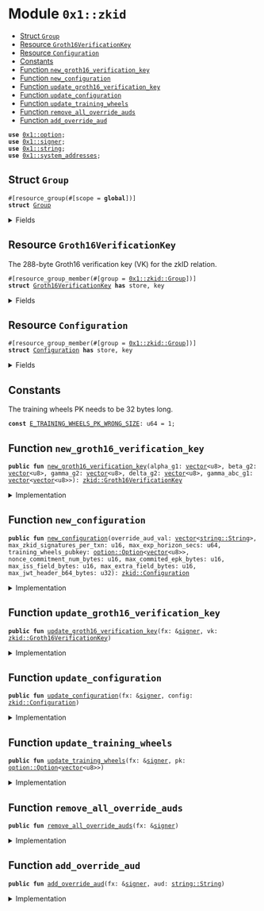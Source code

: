 
<a id="0x1_zkid"></a>

# Module `0x1::zkid`



-  [Struct `Group`](#0x1_zkid_Group)
-  [Resource `Groth16VerificationKey`](#0x1_zkid_Groth16VerificationKey)
-  [Resource `Configuration`](#0x1_zkid_Configuration)
-  [Constants](#@Constants_0)
-  [Function `new_groth16_verification_key`](#0x1_zkid_new_groth16_verification_key)
-  [Function `new_configuration`](#0x1_zkid_new_configuration)
-  [Function `update_groth16_verification_key`](#0x1_zkid_update_groth16_verification_key)
-  [Function `update_configuration`](#0x1_zkid_update_configuration)
-  [Function `update_training_wheels`](#0x1_zkid_update_training_wheels)
-  [Function `remove_all_override_auds`](#0x1_zkid_remove_all_override_auds)
-  [Function `add_override_aud`](#0x1_zkid_add_override_aud)


<pre><code><b>use</b> <a href="../../aptos-stdlib/../move-stdlib/doc/option.md#0x1_option">0x1::option</a>;
<b>use</b> <a href="../../aptos-stdlib/../move-stdlib/doc/signer.md#0x1_signer">0x1::signer</a>;
<b>use</b> <a href="../../aptos-stdlib/../move-stdlib/doc/string.md#0x1_string">0x1::string</a>;
<b>use</b> <a href="system_addresses.md#0x1_system_addresses">0x1::system_addresses</a>;
</code></pre>



<a id="0x1_zkid_Group"></a>

## Struct `Group`



<pre><code>#[resource_group(#[scope = <b>global</b>])]
<b>struct</b> <a href="zkid.md#0x1_zkid_Group">Group</a>
</code></pre>



<details>
<summary>Fields</summary>


<dl>
<dt>
<code>dummy_field: bool</code>
</dt>
<dd>

</dd>
</dl>


</details>

<a id="0x1_zkid_Groth16VerificationKey"></a>

## Resource `Groth16VerificationKey`

The 288-byte Groth16 verification key (VK) for the zkID relation.


<pre><code>#[resource_group_member(#[group = <a href="zkid.md#0x1_zkid_Group">0x1::zkid::Group</a>])]
<b>struct</b> <a href="zkid.md#0x1_zkid_Groth16VerificationKey">Groth16VerificationKey</a> <b>has</b> store, key
</code></pre>



<details>
<summary>Fields</summary>


<dl>
<dt>
<code>alpha_g1: <a href="../../aptos-stdlib/../move-stdlib/doc/vector.md#0x1_vector">vector</a>&lt;u8&gt;</code>
</dt>
<dd>
 32-byte serialization of <code>alpha * G</code>, where <code>G</code> is the generator of <code>G1</code>.
</dd>
<dt>
<code>beta_g2: <a href="../../aptos-stdlib/../move-stdlib/doc/vector.md#0x1_vector">vector</a>&lt;u8&gt;</code>
</dt>
<dd>
 64-byte serialization of <code>alpha * H</code>, where <code>H</code> is the generator of <code>G2</code>.
</dd>
<dt>
<code>gamma_g2: <a href="../../aptos-stdlib/../move-stdlib/doc/vector.md#0x1_vector">vector</a>&lt;u8&gt;</code>
</dt>
<dd>
 64-byte serialization of <code>gamma * H</code>, where <code>H</code> is the generator of <code>G2</code>.
</dd>
<dt>
<code>delta_g2: <a href="../../aptos-stdlib/../move-stdlib/doc/vector.md#0x1_vector">vector</a>&lt;u8&gt;</code>
</dt>
<dd>
 64-byte serialization of <code>delta * H</code>, where <code>H</code> is the generator of <code>G2</code>.
</dd>
<dt>
<code>gamma_abc_g1: <a href="../../aptos-stdlib/../move-stdlib/doc/vector.md#0x1_vector">vector</a>&lt;<a href="../../aptos-stdlib/../move-stdlib/doc/vector.md#0x1_vector">vector</a>&lt;u8&gt;&gt;</code>
</dt>
<dd>
 <code>\<b>forall</b> i \in {0, ..., \ell}, 64-byte serialization of gamma^{-1} * (beta * a_i + alpha * b_i + c_i) * H</code>, where
 <code>H</code> is the generator of <code>G1</code> and <code>\ell</code> is 1 for the zkID relation.
</dd>
</dl>


</details>

<a id="0x1_zkid_Configuration"></a>

## Resource `Configuration`



<pre><code>#[resource_group_member(#[group = <a href="zkid.md#0x1_zkid_Group">0x1::zkid::Group</a>])]
<b>struct</b> <a href="zkid.md#0x1_zkid_Configuration">Configuration</a> <b>has</b> store, key
</code></pre>



<details>
<summary>Fields</summary>


<dl>
<dt>
<code>override_aud_vals: <a href="../../aptos-stdlib/../move-stdlib/doc/vector.md#0x1_vector">vector</a>&lt;<a href="../../aptos-stdlib/../move-stdlib/doc/string.md#0x1_string_String">string::String</a>&gt;</code>
</dt>
<dd>
 An override <code>aud</code> for the identity of a recovery service, which will help users recover their zkID accounts
 associated with dapps or wallets that have disappeared.
 IMPORTANT: This recovery service **cannot** on its own take over user accounts; a user must first sign in
 via OAuth in the recovery service in order to allow it to rotate any of that user's zkID accounts.
</dd>
<dt>
<code>max_zkid_signatures_per_txn: u16</code>
</dt>
<dd>
 No transaction can have more than this many zkID signatures.
</dd>
<dt>
<code>max_exp_horizon_secs: u64</code>
</dt>
<dd>
 How far in the future from the JWT issued at time the EPK expiry can be set.
</dd>
<dt>
<code>training_wheels_pubkey: <a href="../../aptos-stdlib/../move-stdlib/doc/option.md#0x1_option_Option">option::Option</a>&lt;<a href="../../aptos-stdlib/../move-stdlib/doc/vector.md#0x1_vector">vector</a>&lt;u8&gt;&gt;</code>
</dt>
<dd>
 The training wheels PK, if training wheels are on
</dd>
<dt>
<code>nonce_commitment_num_bytes: u16</code>
</dt>
<dd>
 The size of the "nonce commitment (to the EPK and expiration date)" stored in the JWT's <code>nonce</code> field.
</dd>
<dt>
<code>max_commited_epk_bytes: u16</code>
</dt>
<dd>
 The max length of an ephemeral public key supported in our circuit (93 bytes)
</dd>
<dt>
<code>max_iss_field_bytes: u16</code>
</dt>
<dd>
 The max length of the field name and value of the JWT's <code>iss</code> field supported in our circuit (e.g., <code>"iss":"aptos.com"</code>)
</dd>
<dt>
<code>max_extra_field_bytes: u16</code>
</dt>
<dd>
 The max length of the JWT field name and value (e.g., <code>"max_age":"18"</code>) supported in our circuit
</dd>
<dt>
<code>max_jwt_header_b64_bytes: u32</code>
</dt>
<dd>
 The max length of the base64url-encoded JWT header in bytes supported in our circuit
</dd>
</dl>


</details>

<a id="@Constants_0"></a>

## Constants


<a id="0x1_zkid_E_TRAINING_WHEELS_PK_WRONG_SIZE"></a>

The training wheels PK needs to be 32 bytes long.


<pre><code><b>const</b> <a href="zkid.md#0x1_zkid_E_TRAINING_WHEELS_PK_WRONG_SIZE">E_TRAINING_WHEELS_PK_WRONG_SIZE</a>: u64 = 1;
</code></pre>



<a id="0x1_zkid_new_groth16_verification_key"></a>

## Function `new_groth16_verification_key`



<pre><code><b>public</b> <b>fun</b> <a href="zkid.md#0x1_zkid_new_groth16_verification_key">new_groth16_verification_key</a>(alpha_g1: <a href="../../aptos-stdlib/../move-stdlib/doc/vector.md#0x1_vector">vector</a>&lt;u8&gt;, beta_g2: <a href="../../aptos-stdlib/../move-stdlib/doc/vector.md#0x1_vector">vector</a>&lt;u8&gt;, gamma_g2: <a href="../../aptos-stdlib/../move-stdlib/doc/vector.md#0x1_vector">vector</a>&lt;u8&gt;, delta_g2: <a href="../../aptos-stdlib/../move-stdlib/doc/vector.md#0x1_vector">vector</a>&lt;u8&gt;, gamma_abc_g1: <a href="../../aptos-stdlib/../move-stdlib/doc/vector.md#0x1_vector">vector</a>&lt;<a href="../../aptos-stdlib/../move-stdlib/doc/vector.md#0x1_vector">vector</a>&lt;u8&gt;&gt;): <a href="zkid.md#0x1_zkid_Groth16VerificationKey">zkid::Groth16VerificationKey</a>
</code></pre>



<details>
<summary>Implementation</summary>


<pre><code><b>public</b> <b>fun</b> <a href="zkid.md#0x1_zkid_new_groth16_verification_key">new_groth16_verification_key</a>(alpha_g1: <a href="../../aptos-stdlib/../move-stdlib/doc/vector.md#0x1_vector">vector</a>&lt;u8&gt;,
                                        beta_g2: <a href="../../aptos-stdlib/../move-stdlib/doc/vector.md#0x1_vector">vector</a>&lt;u8&gt;,
                                        gamma_g2: <a href="../../aptos-stdlib/../move-stdlib/doc/vector.md#0x1_vector">vector</a>&lt;u8&gt;,
                                        delta_g2: <a href="../../aptos-stdlib/../move-stdlib/doc/vector.md#0x1_vector">vector</a>&lt;u8&gt;,
                                        gamma_abc_g1: <a href="../../aptos-stdlib/../move-stdlib/doc/vector.md#0x1_vector">vector</a>&lt;<a href="../../aptos-stdlib/../move-stdlib/doc/vector.md#0x1_vector">vector</a>&lt;u8&gt;&gt;
): <a href="zkid.md#0x1_zkid_Groth16VerificationKey">Groth16VerificationKey</a> {
    <a href="zkid.md#0x1_zkid_Groth16VerificationKey">Groth16VerificationKey</a> {
        alpha_g1,
        beta_g2,
        gamma_g2,
        delta_g2,
        gamma_abc_g1,
    }
}
</code></pre>



</details>

<a id="0x1_zkid_new_configuration"></a>

## Function `new_configuration`



<pre><code><b>public</b> <b>fun</b> <a href="zkid.md#0x1_zkid_new_configuration">new_configuration</a>(override_aud_val: <a href="../../aptos-stdlib/../move-stdlib/doc/vector.md#0x1_vector">vector</a>&lt;<a href="../../aptos-stdlib/../move-stdlib/doc/string.md#0x1_string_String">string::String</a>&gt;, max_zkid_signatures_per_txn: u16, max_exp_horizon_secs: u64, training_wheels_pubkey: <a href="../../aptos-stdlib/../move-stdlib/doc/option.md#0x1_option_Option">option::Option</a>&lt;<a href="../../aptos-stdlib/../move-stdlib/doc/vector.md#0x1_vector">vector</a>&lt;u8&gt;&gt;, nonce_commitment_num_bytes: u16, max_commited_epk_bytes: u16, max_iss_field_bytes: u16, max_extra_field_bytes: u16, max_jwt_header_b64_bytes: u32): <a href="zkid.md#0x1_zkid_Configuration">zkid::Configuration</a>
</code></pre>



<details>
<summary>Implementation</summary>


<pre><code><b>public</b> <b>fun</b> <a href="zkid.md#0x1_zkid_new_configuration">new_configuration</a>(
    override_aud_val: <a href="../../aptos-stdlib/../move-stdlib/doc/vector.md#0x1_vector">vector</a>&lt;String&gt;,
    max_zkid_signatures_per_txn: u16,
    max_exp_horizon_secs: u64,
    training_wheels_pubkey: Option&lt;<a href="../../aptos-stdlib/../move-stdlib/doc/vector.md#0x1_vector">vector</a>&lt;u8&gt;&gt;,
    nonce_commitment_num_bytes: u16,
    max_commited_epk_bytes: u16,
    max_iss_field_bytes: u16,
    max_extra_field_bytes: u16,
    max_jwt_header_b64_bytes: u32
): <a href="zkid.md#0x1_zkid_Configuration">Configuration</a> {
    <a href="zkid.md#0x1_zkid_Configuration">Configuration</a> {
        override_aud_vals: override_aud_val,
        max_zkid_signatures_per_txn,
        max_exp_horizon_secs,
        training_wheels_pubkey,
        nonce_commitment_num_bytes,
        max_commited_epk_bytes,
        max_iss_field_bytes,
        max_extra_field_bytes,
        max_jwt_header_b64_bytes,
    }
}
</code></pre>



</details>

<a id="0x1_zkid_update_groth16_verification_key"></a>

## Function `update_groth16_verification_key`



<pre><code><b>public</b> <b>fun</b> <a href="zkid.md#0x1_zkid_update_groth16_verification_key">update_groth16_verification_key</a>(fx: &<a href="../../aptos-stdlib/../move-stdlib/doc/signer.md#0x1_signer">signer</a>, vk: <a href="zkid.md#0x1_zkid_Groth16VerificationKey">zkid::Groth16VerificationKey</a>)
</code></pre>



<details>
<summary>Implementation</summary>


<pre><code><b>public</b> <b>fun</b> <a href="zkid.md#0x1_zkid_update_groth16_verification_key">update_groth16_verification_key</a>(fx: &<a href="../../aptos-stdlib/../move-stdlib/doc/signer.md#0x1_signer">signer</a>, vk: <a href="zkid.md#0x1_zkid_Groth16VerificationKey">Groth16VerificationKey</a>) <b>acquires</b> <a href="zkid.md#0x1_zkid_Groth16VerificationKey">Groth16VerificationKey</a> {
    <a href="system_addresses.md#0x1_system_addresses_assert_aptos_framework">system_addresses::assert_aptos_framework</a>(fx);

    <b>if</b> (<b>exists</b>&lt;<a href="zkid.md#0x1_zkid_Groth16VerificationKey">Groth16VerificationKey</a>&gt;(<a href="../../aptos-stdlib/../move-stdlib/doc/signer.md#0x1_signer_address_of">signer::address_of</a>(fx))) {
        <b>let</b> <a href="zkid.md#0x1_zkid_Groth16VerificationKey">Groth16VerificationKey</a> {
            alpha_g1: _,
            beta_g2: _,
            gamma_g2: _,
            delta_g2: _,
            gamma_abc_g1: _
        } = <b>move_from</b>&lt;<a href="zkid.md#0x1_zkid_Groth16VerificationKey">Groth16VerificationKey</a>&gt;(<a href="../../aptos-stdlib/../move-stdlib/doc/signer.md#0x1_signer_address_of">signer::address_of</a>(fx));
    };

    <b>move_to</b>(fx, vk);
}
</code></pre>



</details>

<a id="0x1_zkid_update_configuration"></a>

## Function `update_configuration`



<pre><code><b>public</b> <b>fun</b> <a href="zkid.md#0x1_zkid_update_configuration">update_configuration</a>(fx: &<a href="../../aptos-stdlib/../move-stdlib/doc/signer.md#0x1_signer">signer</a>, config: <a href="zkid.md#0x1_zkid_Configuration">zkid::Configuration</a>)
</code></pre>



<details>
<summary>Implementation</summary>


<pre><code><b>public</b> <b>fun</b> <a href="zkid.md#0x1_zkid_update_configuration">update_configuration</a>(fx: &<a href="../../aptos-stdlib/../move-stdlib/doc/signer.md#0x1_signer">signer</a>, config: <a href="zkid.md#0x1_zkid_Configuration">Configuration</a>) <b>acquires</b> <a href="zkid.md#0x1_zkid_Configuration">Configuration</a> {
    <a href="system_addresses.md#0x1_system_addresses_assert_aptos_framework">system_addresses::assert_aptos_framework</a>(fx);

    <b>if</b> (<b>exists</b>&lt;<a href="zkid.md#0x1_zkid_Configuration">Configuration</a>&gt;(<a href="../../aptos-stdlib/../move-stdlib/doc/signer.md#0x1_signer_address_of">signer::address_of</a>(fx))) {
        <b>let</b> <a href="zkid.md#0x1_zkid_Configuration">Configuration</a> {
            override_aud_vals: _,
            max_zkid_signatures_per_txn: _,
            max_exp_horizon_secs: _,
            training_wheels_pubkey: _,
            nonce_commitment_num_bytes: _,
            max_commited_epk_bytes: _,
            max_iss_field_bytes: _,
            max_extra_field_bytes: _,
            max_jwt_header_b64_bytes: _,
        } = <b>move_from</b>&lt;<a href="zkid.md#0x1_zkid_Configuration">Configuration</a>&gt;(<a href="../../aptos-stdlib/../move-stdlib/doc/signer.md#0x1_signer_address_of">signer::address_of</a>(fx));
    };

    <b>move_to</b>(fx, config);
}
</code></pre>



</details>

<a id="0x1_zkid_update_training_wheels"></a>

## Function `update_training_wheels`



<pre><code><b>public</b> <b>fun</b> <a href="zkid.md#0x1_zkid_update_training_wheels">update_training_wheels</a>(fx: &<a href="../../aptos-stdlib/../move-stdlib/doc/signer.md#0x1_signer">signer</a>, pk: <a href="../../aptos-stdlib/../move-stdlib/doc/option.md#0x1_option_Option">option::Option</a>&lt;<a href="../../aptos-stdlib/../move-stdlib/doc/vector.md#0x1_vector">vector</a>&lt;u8&gt;&gt;)
</code></pre>



<details>
<summary>Implementation</summary>


<pre><code><b>public</b> <b>fun</b> <a href="zkid.md#0x1_zkid_update_training_wheels">update_training_wheels</a>(fx: &<a href="../../aptos-stdlib/../move-stdlib/doc/signer.md#0x1_signer">signer</a>, pk: Option&lt;<a href="../../aptos-stdlib/../move-stdlib/doc/vector.md#0x1_vector">vector</a>&lt;u8&gt;&gt;) <b>acquires</b> <a href="zkid.md#0x1_zkid_Configuration">Configuration</a> {
    <a href="system_addresses.md#0x1_system_addresses_assert_aptos_framework">system_addresses::assert_aptos_framework</a>(fx);
    <b>if</b> (<a href="../../aptos-stdlib/../move-stdlib/doc/option.md#0x1_option_is_some">option::is_some</a>(&pk)) {
        <b>assert</b>!(<a href="../../aptos-stdlib/../move-stdlib/doc/vector.md#0x1_vector_length">vector::length</a>(<a href="../../aptos-stdlib/../move-stdlib/doc/option.md#0x1_option_borrow">option::borrow</a>(&pk)) == 32, <a href="zkid.md#0x1_zkid_E_TRAINING_WHEELS_PK_WRONG_SIZE">E_TRAINING_WHEELS_PK_WRONG_SIZE</a>)
    };

    <b>let</b> config = <b>borrow_global_mut</b>&lt;<a href="zkid.md#0x1_zkid_Configuration">Configuration</a>&gt;(<a href="../../aptos-stdlib/../move-stdlib/doc/signer.md#0x1_signer_address_of">signer::address_of</a>(fx));
    config.training_wheels_pubkey = pk;
}
</code></pre>



</details>

<a id="0x1_zkid_remove_all_override_auds"></a>

## Function `remove_all_override_auds`



<pre><code><b>public</b> <b>fun</b> <a href="zkid.md#0x1_zkid_remove_all_override_auds">remove_all_override_auds</a>(fx: &<a href="../../aptos-stdlib/../move-stdlib/doc/signer.md#0x1_signer">signer</a>)
</code></pre>



<details>
<summary>Implementation</summary>


<pre><code><b>public</b> <b>fun</b> <a href="zkid.md#0x1_zkid_remove_all_override_auds">remove_all_override_auds</a>(fx: &<a href="../../aptos-stdlib/../move-stdlib/doc/signer.md#0x1_signer">signer</a>) <b>acquires</b> <a href="zkid.md#0x1_zkid_Configuration">Configuration</a> {
    <a href="system_addresses.md#0x1_system_addresses_assert_aptos_framework">system_addresses::assert_aptos_framework</a>(fx);

    <b>let</b> config = <b>borrow_global_mut</b>&lt;<a href="zkid.md#0x1_zkid_Configuration">Configuration</a>&gt;(<a href="../../aptos-stdlib/../move-stdlib/doc/signer.md#0x1_signer_address_of">signer::address_of</a>(fx));
    config.override_aud_vals = <a href="../../aptos-stdlib/../move-stdlib/doc/vector.md#0x1_vector">vector</a>[];
}
</code></pre>



</details>

<a id="0x1_zkid_add_override_aud"></a>

## Function `add_override_aud`



<pre><code><b>public</b> <b>fun</b> <a href="zkid.md#0x1_zkid_add_override_aud">add_override_aud</a>(fx: &<a href="../../aptos-stdlib/../move-stdlib/doc/signer.md#0x1_signer">signer</a>, aud: <a href="../../aptos-stdlib/../move-stdlib/doc/string.md#0x1_string_String">string::String</a>)
</code></pre>



<details>
<summary>Implementation</summary>


<pre><code><b>public</b> <b>fun</b> <a href="zkid.md#0x1_zkid_add_override_aud">add_override_aud</a>(fx: &<a href="../../aptos-stdlib/../move-stdlib/doc/signer.md#0x1_signer">signer</a>, aud: String) <b>acquires</b> <a href="zkid.md#0x1_zkid_Configuration">Configuration</a> {
    <a href="system_addresses.md#0x1_system_addresses_assert_aptos_framework">system_addresses::assert_aptos_framework</a>(fx);

    <b>let</b> config = <b>borrow_global_mut</b>&lt;<a href="zkid.md#0x1_zkid_Configuration">Configuration</a>&gt;(<a href="../../aptos-stdlib/../move-stdlib/doc/signer.md#0x1_signer_address_of">signer::address_of</a>(fx));
    <a href="../../aptos-stdlib/../move-stdlib/doc/vector.md#0x1_vector_push_back">vector::push_back</a>(&<b>mut</b> config.override_aud_vals, aud);
}
</code></pre>



</details>


[move-book]: https://aptos.dev/move/book/SUMMARY

